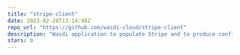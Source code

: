 ```yaml
---
title: "stripe-client"
date: 2023-02-28T13:14:48Z
repo_url: "https://github.com/wasdi-cloud/stripe-client"
description: "Wasdi application to populate Stripe and to produce configuration content"
stars: 0
---
```

